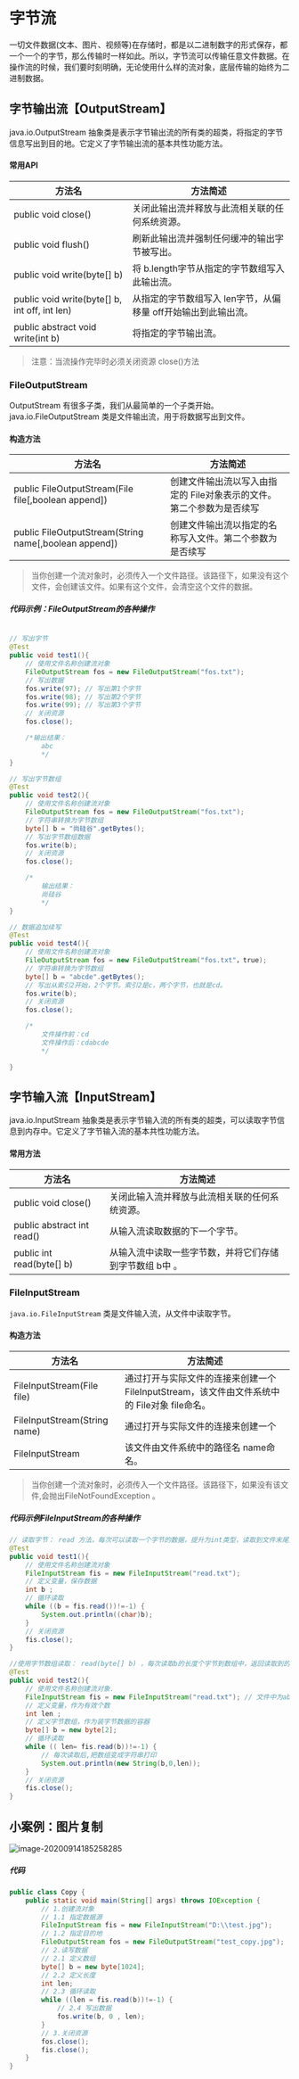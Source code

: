 # 字节流

一切文件数据(文本、图片、视频等)在存储时，都是以二进制数字的形式保存，都一个一个的字节，那么传输时一样如此。所以，字节流可以传输任意文件数据。在操作流的时候，我们要时刻明确，无论使用什么样的流对象，底层传输的始终为二进制数据。

## 字节输出流【OutputStream】

java.io.OutputStream 抽象类是表示字节输出流的所有类的超类，将指定的字节信息写出到目的地。它定义了字节输出流的基本共性功能方法。

#### 常用API

| 方法名 | 方法简述 |
| ------ | -------- |
|public void close() |关闭此输出流并释放与此流相关联的任何系统资源。|
|public void flush() |刷新此输出流并强制任何缓冲的输出字节被写出。|
|public void write(byte[] b) |将 b.length字节从指定的字节数组写入此输出流。|
|public void write(byte[] b, int off, int len) |从指定的字节数组写入 len字节，从偏移量 off开始输出到此输出流。|
|public abstract void write(int b) |将指定的字节输出流。|

>   注意：当流操作完毕时必须关闭资源 close()方法

### FileOutputStream

OutputStream 有很多子类，我们从最简单的一个子类开始。java.io.FileOutputStream 类是文件输出流，用于将数据写出到文件。

#### 构造方法

| 方法名 | 方法简述 |
| ------ | -------- |
|public FileOutputStream(File file[,boolean append]) |创建文件输出流以写入由指定的 File对象表示的文件。第二个参数为是否续写|
|public FileOutputStream(String name[,boolean append]) |创建文件输出流以指定的名称写入文件。第二个参数为是否续写|

>   当你创建一个流对象时，必须传入一个文件路径。该路径下，如果没有这个文件，会创建该文件。如果有这个文件，会清空这个文件的数据。

##### 代码示例：FileOutputStream的各种操作

```java

// 写出字节 
@Test
public void test1(){
    // 使用文件名称创建流对象
    FileOutputStream fos = new FileOutputStream("fos.txt");
    // 写出数据
    fos.write(97); // 写出第1个字节
    fos.write(98); // 写出第2个字节
    fos.write(99); // 写出第3个字节
    // 关闭资源
    fos.close();

    /*输出结果：
        abc
        */
}

// 写出字节数组
@Test
public void test2(){
    // 使用文件名称创建流对象
    FileOutputStream fos = new FileOutputStream("fos.txt");
    // 字符串转换为字节数组
    byte[] b = "尚硅谷".getBytes();
    // 写出字节数组数据
    fos.write(b);
    // 关闭资源
    fos.close();

    /*
        输出结果：
		尚硅谷
        */
}

// 数据追加续写
@Test
public void test4(){
    // 使用文件名称创建流对象
    FileOutputStream fos = new FileOutputStream("fos.txt"，true);
    // 字符串转换为字节数组
    byte[] b = "abcde".getBytes();
    // 写出从索引2开始，2个字节。索引2是c，两个字节，也就是cd。
    fos.write(b);
    // 关闭资源
    fos.close();

    /*
        文件操作前：cd
		文件操作后：cdabcde
        */

}
```



## 字节输入流【InputStream】

java.io.InputStream 抽象类是表示字节输入流的所有类的超类，可以读取字节信息到内存中。它定义了字节输入流的基本共性功能方法。

#### 常用方法

| 方法名 | 方法简述 |
| ------ | -------- |
|public void close() |关闭此输入流并释放与此流相关联的任何系统资源。|
|public abstract int read() | 从输入流读取数据的下一个字节。|
|public int read(byte[] b) | 从输入流中读取一些字节数，并将它们存储到字节数组 b中 。|

### FileInputStream

`java.io.FileInputStream` 类是文件输入流，从文件中读取字节。

#### 构造方法
| 方法名 | 方法简述 |
| ------ | -------- |
|FileInputStream(File file) |通过打开与实际文件的连接来创建一个 FileInputStream，该文件由文件系统中的 File对象 file命名。|
|FileInputStream(String name) | 通过打开与实际文件的连接来创建一个|
|FileInputStream |该文件由文件系统中的路径名 name命名。|

>   当你创建一个流对象时，必须传入一个文件路径。该路径下，如果没有该文件,会抛出FileNotFoundException 。

##### 代码示例FileInputStream的各种操作

```java
// 读取字节： read 方法，每次可以读取一个字节的数据，提升为int类型，读取到文件末尾则返回 -1
@Test
public void test1(){
    // 使用文件名称创建流对象
    FileInputStream fis = new FileInputStream("read.txt");
    // 定义变量，保存数据
    int b ;
    // 循环读取
    while ((b = fis.read())!=-1) {
        System.out.println((char)b);
    }
    // 关闭资源
    fis.close();
}

//使用字节数组读取： read(byte[] b) ，每次读取b的长度个字节到数组中，返回读取到的有效字节个数，读取到末尾时，返回 -1
@Test
public void test2(){
    // 使用文件名称创建流对象.
    FileInputStream fis = new FileInputStream("read.txt"); // 文件中为abcde
    // 定义变量，作为有效个数
    int len ;
    // 定义字节数组，作为装字节数据的容器
    byte[] b = new byte[2];
    // 循环读取
    while (( len= fis.read(b))!=-1) {
        // 每次读取后,把数组变成字符串打印
        System.out.println(new String(b,0,len));
    }
    // 关闭资源
    fis.close();
}
```



## 小案例：图片复制

![image-20200914185258285](_images/image-20200914185258285.png)

##### 代码

```java
public class Copy {
    public static void main(String[] args) throws IOException {
        // 1.创建流对象
        // 1.1 指定数据源
        FileInputStream fis = new FileInputStream("D:\\test.jpg");
        // 1.2 指定目的地
        FileOutputStream fos = new FileOutputStream("test_copy.jpg");
        // 2.读写数据
        // 2.1 定义数组
        byte[] b = new byte[1024];
        // 2.2 定义长度
        int len;
        // 2.3 循环读取
        while ((len = fis.read(b))!=-1) {
            // 2.4 写出数据
            fos.write(b, 0 , len);
        }
        // 3.关闭资源
        fos.close();
        fis.close();
    }
}
```


